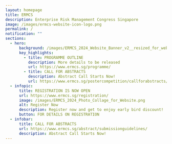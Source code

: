 ```yaml
---
layout: homepage
title: ERMCS
description: Enterprise Risk Management Congress Singapore
image: /images/ermcs-website-icon-logo.png
permalink: /
notification: ""
sections:
  - hero:
      background: /images/ERMCS_2024_Website_Banner_v2__resized_for_website_.png
      key_highlights:
        - title: PROGRAMME OUTLINE
          description: More details to be released
          url: https://www.ermcs.sg/programme/
        - title: CALL FOR ABSTRACTS
          description: Abstract Call Starts Now!
          url: https://www.ermcs.sg/postercompetition/callforabstracts/
  - infopic:
      title: REGISTRATION IS NOW OPEN
      url: https://www.ermcs.sg/registration/
      image: /images/ERMCS_2024_Photo_Collage_for_Website.png
      alt: Register Now
      description: Register now and get to enjoy early bird discount!
      button: FOR DETAILS ON REGISTRATION
  - infobar:
      title: CALL FOR ABSTRACTS
      url: https://www.ermcs.sg/abstract/submissionguidelines/
      description: Abstract Call Starts Now!
---
```

